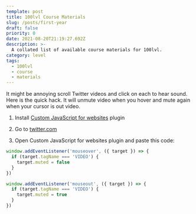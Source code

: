 ```yaml
---
template: post
title: 100lvl Course Materials
slug: /posts/first-year
draft: false
priority: 0
date: 2021-08-20T21:19:27.692Z
description: >-
  A collated list of available course materials for 100lvl.
category: level
tags:
  - 100lvl
  - course
  - materials
---
```


It might be annoying scroll Twitter videos and click on each to hear sound. Here is the quick hack. It will unmute video when you hover and mute again when your cursor is out video.

1. Install [Custom JavaScript for websites](https://chrome.google.com/webstore/detail/custom-javascript-for-web/poakhlngfciodnhlhhgnaaelnpjljija) plugin

2. Go to [twitter.com](https://twitter.com/)

3. Open Custom JavaScript for websites plugin and paste this code:

```javascript
window.addEventListener('mouseover', ({ target }) => {
  if (target.tagName === 'VIDEO') {
    target.muted = false
  }
})

window.addEventListener('mouseout', ({ target }) => {
  if (target.tagName === 'VIDEO') {
    target.muted = true
  }
})
```
